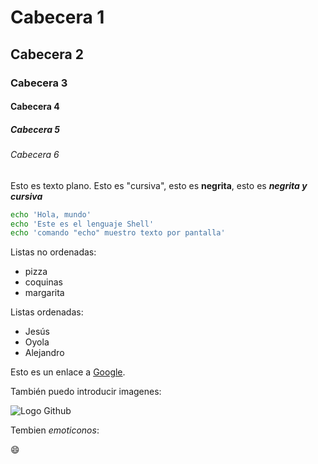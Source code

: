 # Cabecera 1

## Cabecera 2

### Cabecera 3

#### Cabecera 4

##### Cabecera 5

###### Cabecera 6

Esto es texto plano. Esto es "cursiva", esto es **negrita**, esto es ***negrita y cursiva***

```sh
echo 'Hola, mundo'
echo 'Este es el lenguaje Shell'
echo 'comando "echo" muestro texto por pantalla'
```

Listas no ordenadas:

* pizza
* coquinas
* margarita

Listas ordenadas:

* Jesús
* Oyola
* Alejandro

Esto es un enlace a [Google](http://google.com).

También puedo introducir imagenes:

![Logo Github](http://github.com/apple-touch-icon.png)

Tembien *emoticonos*:

:smile:
